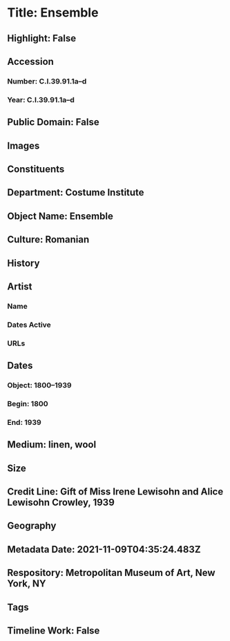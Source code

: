 # Title: Ensemble
## Highlight: False
## Accession
### Number: C.I.39.91.1a–d
### Year: C.I.39.91.1a–d
## Public Domain: False
## Images
## Constituents
## Department: Costume Institute
## Object Name: Ensemble
## Culture: Romanian
## History
## Artist
### Name
### Dates Active
### URLs
## Dates
### Object: 1800–1939
### Begin: 1800
### End: 1939
## Medium: linen, wool
## Size
## Credit Line: Gift of Miss Irene Lewisohn and Alice Lewisohn Crowley, 1939
## Geography
## Metadata Date: 2021-11-09T04:35:24.483Z
## Respository: Metropolitan Museum of Art, New York, NY
## Tags
## Timeline Work: False